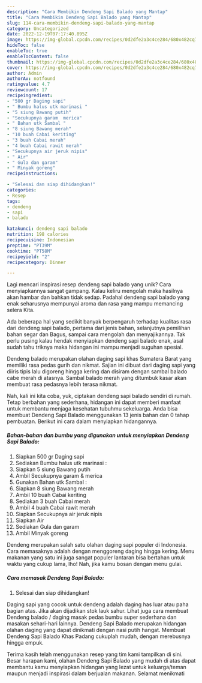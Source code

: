 ```yaml
---
description: "Cara Membikin Dendeng Sapi Balado yang Mantap"
title: "Cara Membikin Dendeng Sapi Balado yang Mantap"
slug: 114-cara-membikin-dendeng-sapi-balado-yang-mantap
category: Uncategorized
date: 2022-12-19T07:17:40.895Z
image: https://img-global.cpcdn.com/recipes/0d2dfe2a3c4ce284/680x482cq70/dendeng-sapi-balado-foto-resep-utama.jpg
hideToc: false
enableToc: true
enableTocContent: false
thumbnail: https://img-global.cpcdn.com/recipes/0d2dfe2a3c4ce284/680x482cq70/dendeng-sapi-balado-foto-resep-utama.jpg
cover: https://img-global.cpcdn.com/recipes/0d2dfe2a3c4ce284/680x482cq70/dendeng-sapi-balado-foto-resep-utama.jpg
author: Admin
authorAv: notfound
ratingvalue: 4.7
reviewcount: 17
recipeingredient:
- "500 gr Daging sapi"
- " Bumbu halus utk marinasi "
- "5 siung Bawang putih"
- "Secukupnya garam  merica"
- " Bahan utk Sambal "
- "8 siung Bawang merah"
- "10 buah Cabai keriting"
- "3 buah Cabai merah"
- "4 buah Cabai rawit merah"
- "Secukupnya air jeruk nipis"
- " Air"
- " Gula dan garam"
- " Minyak goreng"
recipeinstructions:

- "Selesai dan siap dihidangkan!"
categories:
- Resep
tags:
- dendeng
- sapi
- balado

katakunci: dendeng sapi balado 
nutrition: 198 calories
recipecuisine: Indonesian
preptime: "PT39M"
cooktime: "PT58M"
recipeyield: "2"
recipecategory: Dinner

---
```





Lagi mencari inspirasi resep dendeng sapi balado yang unik? Cara menyiapkannya sangat gampang. Kalau keliru mengolah maka hasilnya akan hambar dan bahkan tidak sedap. Padahal dendeng sapi balado yang enak seharusnya mempunyai aroma dan rasa yang mampu memancing selera Kita.





Ada beberapa hal yang sedikit banyak berpengaruh terhadap kualitas rasa dari dendeng sapi balado, pertama dari jenis bahan, selanjutnya pemilihan bahan segar dan Bagus, sampai cara mengolah dan menyajikannya. Tak perlu pusing kalau hendak menyiapkan dendeng sapi balado enak,      asal sudah tahu triknya maka hidangan ini mampu menjadi suguhan spesial.














Dendeng balado merupakan olahan daging sapi khas Sumatera Barat yang memiliki rasa pedas gurih dan nikmat. Sajian ini dibuat dari daging sapi yang diiris tipis lalu digoreng hingga kering dan disiram dengan sambal balado cabe merah di atasnya. Sambal balado merah yang ditumbuk kasar akan membuat rasa pedasnya lebih terasa nikmat.






Nah, kali ini kita coba, yuk, ciptakan dendeng sapi balado sendiri di rumah. Tetap berbahan yang sederhana, hidangan ini dapat memberi manfaat untuk membantu menjaga kesehatan tubuhmu sekeluarga. Anda bisa membuat Dendeng Sapi Balado menggunakan 13 jenis bahan dan 0 tahap pembuatan. Berikut ini cara dalam menyiapkan hidangannya.

<!--inarticleads1-->

##### Bahan-bahan dan bumbu yang digunakan untuk menyiapkan Dendeng Sapi Balado:

1. Siapkan 500 gr Daging sapi
1. Sediakan  Bumbu halus utk marinasi :
1. Siapkan 5 siung Bawang putih
1. Ambil Secukupnya garam &amp; merica
1. Gunakan  Bahan utk Sambal :
1. Siapkan 8 siung Bawang merah
1. Ambil 10 buah Cabai keriting
1. Sediakan 3 buah Cabai merah
1. Ambil 4 buah Cabai rawit merah
1. Siapkan Secukupnya air jeruk nipis
1. Siapkan  Air
1. Sediakan  Gula dan garam
1. Ambil  Minyak goreng


Dendeng merupakan salah satu olahan daging sapi populer di Indonesia. Cara memasaknya adalah dengan menggoreng daging hingga kering. Menu makanan yang satu ini juga sangat populer lantaran bisa bertahan untuk waktu yang cukup lama, lho! Nah, jika kamu bosan dengan menu gulai. 

<!--inarticleads2-->

##### Cara memasak Dendeng Sapi Balado:


1. Selesai dan siap dihidangkan!

Daging sapi yang cocok untuk dendeng adalah daging has luar atau paha bagian atas. Jika akan dijadikan stok lauk sahur. Lihat juga cara membuat Dendeng balado / daging masak pedas bumbu super sederhana dan masakan sehari-hari lainnya. Dendeng Sapi Balado merupakan hidangan olahan daging yang dapat dinikmati dengan nasi putih hangat. Membuat Dendeng Sapi Balado Khas Padang cukuplah mudah, dengan merebusnya hingga empuk. 

Terima kasih telah menggunakan resep yang tim kami tampilkan di sini. Besar harapan kami, olahan Dendeng Sapi Balado yang mudah di atas dapat membantu kamu menyiapkan hidangan yang lezat untuk keluarga/teman maupun menjadi inspirasi dalam berjualan makanan. Selamat menikmati
